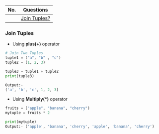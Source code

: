 |  No.  | Questions                    |
| :---: | ---------------------------- |
|       | [Join Tuples?](#join-tuples) |


### Join Tuples
* Using **plus(+)** operator
```python
# Join Two Tuples
tuple1 = ("a", "b" , "c")
tuple2 = (1, 2, 3)

tuple3 = tuple1 + tuple2
print(tuple3)

Output:- 
('a', 'b', 'c', 1, 2, 3)
```
* Using **Multiply(*)** operator
```python
fruits = ("apple", "banana", "cherry")
mytuple = fruits * 2

print(mytuple)
Output:- ('apple', 'banana', 'cherry', 'apple', 'banana', 'cherry')
```
